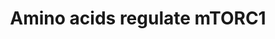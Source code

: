 ---
annotations:
- id: PW:0000004
  parent: regulatory pathway
  type: Pathway Ontology
  value: regulatory pathway
authors:
- ReactomeTeam
- DeSl
description: The mTORC1 complex acts as an integrator that regulates translation,
  lipid synthesis, autophagy, and cell growth in response to multiple inputs, notably
  glucose, oxygen, amino acids, and growth factors such as insulin (reviewed in Sabatini
  2017, Meng et al. 2018, Kim and Guan 2019).<br>MTOR, the kinase subunit of mTORC1,
  is activated by interaction with RHEB:GTP at the cytosolic face of lysosomal membrane
  (Long et al. 2005, Tee et al. 2005, Long et al. 2007, Yang et al. 2017). Recruitment
  of mTORC1 to the lysosomal membrane is intricate and incompletely understood. At
  the center of the system is a complex of two small GTPases, the Rag heterodimer
  (RRAGA or RRAGB bound to RRAGC or RRAGD). The Rag heterodimer is tethered to the
  membrane by the Ragulator complex, which also binds the v-ATPase complex. The Rag
  heterodimer acts as a cross-regulating switch, with the binding of GTP by one subunit
  inhibiting the exchange of GDP for GTP by the other subunit (Shen et al. 2017).
  The active conformation of the Rag heterodimer that recruits mTORC1 to the lysosomal
  membrane is RRAGA,B:GTP:RRAGC,D:GDP while the inactive conformation, RRAGA,B:GDP:RRAGC,D:GTP,
  releases mTORC1 (Sancak et al. 2008, Kim et al. 2008, Sancak et al. 2010, Lawrence
  et al. 2018). GTPase activating proteins (GAPs) and guanyl nucleotide exchange factors
  (GEFs) acting upon the Rag heterodimer thereby regulate recruitment of mTORC1. RHEB:GTP
  at the lysosomal membrane also binds mTORC1 and directly activates mTORC1. During
  inactivation of mTORC1 in response to removal of amino acids, the TSC complex, a
  GAP for RHEB, is required in addition to the inactive Rag complex to release mTORC1
  from RHEB and hence fully release mTORC1 from the lysosomal membrane (Demetriades
  et al. 2014).<br>Amino acids regulate recruitment of mTORC1 to the lysosomal membrane
  by at least 4 mechanisms (reviewed in Zhuang et al. 2019, Wolfson and Sabatini 2017,
  Yao et al. 2017). 1) Sestrin1 (SESN1) or Sestrin2 (SESN2) binds leucine and the
  Sestrin1,2:leucine complex is then released from the GATOR2 complex, allowing GATOR2
  to positively regulate mTORC1 activation (Chantranupong et al. 2014, Parmigiani
  et al. 2014, Kim et al. 2015, Wolfson et al. 2016, Saxton et al. 2016). 2) CASTOR1
  in a homodimer or a heterodimer with CASTOR2 binds arginine and the CASTOR1:arginine
  complex is likewise released from GATOR2, allowing GATOR2 to activate mTORC1 (Chantranupong
  et al. 2016, Saxton et al. 2016, Gai et al. 2016, Xia et al. 2016). 3) BMT2 (SAMTOR),
  a negative regulator of mTORC1 activation, binds S-adenosylmethionine (SAM), a derivative
  of methionine (Gu et al. 2017). The binding of SAM causes BMT2 to dissociate from
  GATOR1, allowing the activation of mTORC1. 4) The amino acid transporter SLC38A9
  binds arginine and SLC38A9 then acts as a GEF to convert RRAGA,B:GDP to the active
  form, RRAGA,B:GTP (Rebsamen et al. 2015, Wang et al. 2015, Wyant et al. 2017, Shen
  and Sabatini 2018). Amino acid starvation also regulates the assembly of the V0
  and V1 subunits of v-ATPase by an uncharacterized mechanism (Stransky and Forgac
  2015) and v-ATPase is required for activation of mTORC1 by amino acids (Zoncu et
  al. 2011). Glutamine activates mTORC1 by a mechanism that is independent of the
  Rag GTPases, requires ARF1, but is not yet fully elucidated (Jewell et al. 2015).  View
  original pathway at [http://www.reactome.org/PathwayBrowser/#DIAGRAM=9639288 Reactome].
last-edited: 2021-01-25
organisms:
- Homo sapiens
redirect_from:
- /index.php/Pathway:WP5015
- /instance/WP5015
revision: null
schema-jsonld:
- '@context': https://schema.org/
  '@id': https://wikipathways.github.io/pathways/WP5015.html
  '@type': Dataset
  creator:
    '@type': Organization
    name: WikiPathways
  description: The mTORC1 complex acts as an integrator that regulates translation,
    lipid synthesis, autophagy, and cell growth in response to multiple inputs, notably
    glucose, oxygen, amino acids, and growth factors such as insulin (reviewed in
    Sabatini 2017, Meng et al. 2018, Kim and Guan 2019).<br>MTOR, the kinase subunit
    of mTORC1, is activated by interaction with RHEB:GTP at the cytosolic face of
    lysosomal membrane (Long et al. 2005, Tee et al. 2005, Long et al. 2007, Yang
    et al. 2017). Recruitment of mTORC1 to the lysosomal membrane is intricate and
    incompletely understood. At the center of the system is a complex of two small
    GTPases, the Rag heterodimer (RRAGA or RRAGB bound to RRAGC or RRAGD). The Rag
    heterodimer is tethered to the membrane by the Ragulator complex, which also binds
    the v-ATPase complex. The Rag heterodimer acts as a cross-regulating switch, with
    the binding of GTP by one subunit inhibiting the exchange of GDP for GTP by the
    other subunit (Shen et al. 2017). The active conformation of the Rag heterodimer
    that recruits mTORC1 to the lysosomal membrane is RRAGA,B:GTP:RRAGC,D:GDP while
    the inactive conformation, RRAGA,B:GDP:RRAGC,D:GTP, releases mTORC1 (Sancak et
    al. 2008, Kim et al. 2008, Sancak et al. 2010, Lawrence et al. 2018). GTPase activating
    proteins (GAPs) and guanyl nucleotide exchange factors (GEFs) acting upon the
    Rag heterodimer thereby regulate recruitment of mTORC1. RHEB:GTP at the lysosomal
    membrane also binds mTORC1 and directly activates mTORC1. During inactivation
    of mTORC1 in response to removal of amino acids, the TSC complex, a GAP for RHEB,
    is required in addition to the inactive Rag complex to release mTORC1 from RHEB
    and hence fully release mTORC1 from the lysosomal membrane (Demetriades et al.
    2014).<br>Amino acids regulate recruitment of mTORC1 to the lysosomal membrane
    by at least 4 mechanisms (reviewed in Zhuang et al. 2019, Wolfson and Sabatini
    2017, Yao et al. 2017). 1) Sestrin1 (SESN1) or Sestrin2 (SESN2) binds leucine
    and the Sestrin1,2:leucine complex is then released from the GATOR2 complex, allowing
    GATOR2 to positively regulate mTORC1 activation (Chantranupong et al. 2014, Parmigiani
    et al. 2014, Kim et al. 2015, Wolfson et al. 2016, Saxton et al. 2016). 2) CASTOR1
    in a homodimer or a heterodimer with CASTOR2 binds arginine and the CASTOR1:arginine
    complex is likewise released from GATOR2, allowing GATOR2 to activate mTORC1 (Chantranupong
    et al. 2016, Saxton et al. 2016, Gai et al. 2016, Xia et al. 2016). 3) BMT2 (SAMTOR),
    a negative regulator of mTORC1 activation, binds S-adenosylmethionine (SAM), a
    derivative of methionine (Gu et al. 2017). The binding of SAM causes BMT2 to dissociate
    from GATOR1, allowing the activation of mTORC1. 4) The amino acid transporter
    SLC38A9 binds arginine and SLC38A9 then acts as a GEF to convert RRAGA,B:GDP to
    the active form, RRAGA,B:GTP (Rebsamen et al. 2015, Wang et al. 2015, Wyant et
    al. 2017, Shen and Sabatini 2018). Amino acid starvation also regulates the assembly
    of the V0 and V1 subunits of v-ATPase by an uncharacterized mechanism (Stransky
    and Forgac 2015) and v-ATPase is required for activation of mTORC1 by amino acids
    (Zoncu et al. 2011). Glutamine activates mTORC1 by a mechanism that is independent
    of the Rag GTPases, requires ARF1, but is not yet fully elucidated (Jewell et
    al. 2015).  View original pathway at [http://www.reactome.org/PathwayBrowser/#DIAGRAM=9639288
    Reactome].
  keywords:
  - 'ATP6V0B '
  - 'ATP6V0C '
  - 'ATP6V0D1 '
  - 'ATP6V0D2 '
  - 'ATP6V0E1 '
  - 'ATP6V0E2 '
  - 'ATP6V1A '
  - 'ATP6V1B1 '
  - 'ATP6V1B2 '
  - 'ATP6V1C1 '
  - 'ATP6V1C2 '
  - 'ATP6V1D '
  - 'ATP6V1E1 '
  - 'ATP6V1E2 '
  - 'ATP6V1F '
  - 'ATP6V1G1 '
  - 'ATP6V1G2 '
  - 'ATP6V1G3 '
  - 'ATP6V1H '
  - AdoMet
  - 'AdoMet '
  - 'BMT2 '
  - BMT2:AdoMet
  - 'C12orf66 '
  - 'CASTOR1 '
  - CASTOR1:L-Arg dimer
  - CASTOR1:L-Arg:CASTOR2
  - 'CASTOR2 '
  - 'DEPDC5 '
  - 'FLCN '
  - FLCN:FNIP1,2
  - 'FNIP1 '
  - 'FNIP2 '
  - GDP
  - 'GDP '
  - GTP
  - 'GTP '
  - 'ITFG2 '
  - KICSTOR:GATOR1
  - KICSTOR:GATOR1:BMT2
  - KICSTOR:GATOR1:GATOR2
  - KICSTOR:GATOR1:GATOR2:CASTOR1:CASTOR1
  - KICSTOR:GATOR1:GATOR2:CASTOR1:CASTOR2
  - KICSTOR:GATOR1:GATOR2:SESN1,2
  - 'KPTN '
  - L-Arg
  - 'L-Arg '
  - L-Leu
  - 'L-Leu '
  - 'LAMTOR1 '
  - 'LAMTOR2 '
  - 'LAMTOR3 '
  - 'LAMTOR4 '
  - 'LAMTOR5 '
  - 'MIOS '
  - 'MLST8 '
  - 'MTOR '
  - 'NPRL2 '
  - 'NPRL3 '
  - Pi
  - 'RHEB '
  - RHEB:GTP
  - 'RPTOR '
  - 'RRAGA '
  - 'RRAGB '
  - 'RRAGC '
  - 'RRAGD '
  - 'SEC13 '
  - 'SEH1L '
  - 'SESN1 '
  - SESN1,2:L-Leu
  - 'SESN2 '
  - SH3BP4
  - 'SLC38A9 '
  - SLC38A9:L-Arg
  - 'SZT2 '
  - 'TCIRG1 '
  - 'WDR24 '
  - 'WDR59 '
  - mTORC1
  - v-ATPase:Ragulator:RRAGA,B:GDP:RRAGC,D:GDP
  - v-ATPase:Ragulator:RRAGA,B:GDP:RRAGC,D:GDP:SLC38A9:Arg
  - v-ATPase:Ragulator:RRAGA,B:GDP:RRAGC,D:GDP:mTORC1:RHEB:GTP
  - v-ATPase:Ragulator:RRAGA,B:GDP:RRAGC,D:GTP
  - v-ATPase:Ragulator:RRAGA,B:GTP:RRAGC,D:GDP
  - v-ATPase:Ragulator:RRAGA,B:GTP:RRAGC,D:GDP:SLC38A9:Arg
  - v-ATPase:Ragulator:RRAGA,B:GTP:RRAGC,D:GDP:mTORC1
  - v-ATPase:Ragulator:RRAGA,B:GTP:RRAGC,D:GDP:mTORC1:RHEB:GTP
  license: CC0
  name: Amino acids regulate mTORC1
seo: CreativeWork
title: Amino acids regulate mTORC1
wpid: WP5015
---